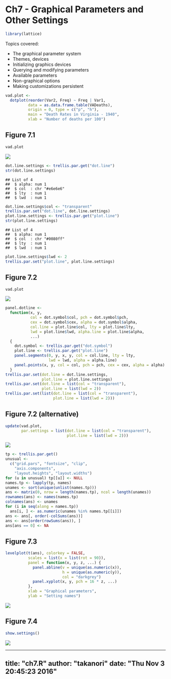 # Ch7 - Graphical Parameters and Other Settings


```r
library(lattice)
```

Topics covered:

- The graphical parameter system
- Themes, devices
- Initializing graphics devices
- Querying and modifying parameters
- Available parameters
- Non-graphical options
- Making customizations persistent


```r
vad.plot <- 
  dotplot(reorder(Var2, Freq) ~ Freq | Var1,
          data = as.data.frame.table(VADeaths), 
          origin = 0, type = c("p", "h"),
          main = "Death Rates in Virginia - 1940", 
          xlab = "Number of deaths per 100")
```

## Figure 7.1


```r
vad.plot
```

![](ch7_files/figure-html/unnamed-chunk-3-1.png)<!-- -->

```r
dot.line.settings <- trellis.par.get("dot.line")
str(dot.line.settings)
```

```
## List of 4
##  $ alpha: num 1
##  $ col  : chr "#e6e6e6"
##  $ lty  : num 1
##  $ lwd  : num 1
```

```r
dot.line.settings$col <- "transparent"
trellis.par.set("dot.line", dot.line.settings)
plot.line.settings <- trellis.par.get("plot.line")
str(plot.line.settings)
```

```
## List of 4
##  $ alpha: num 1
##  $ col  : chr "#0080ff"
##  $ lty  : num 1
##  $ lwd  : num 1
```

```r
plot.line.settings$lwd <- 2
trellis.par.set("plot.line", plot.line.settings)
```

## Figure 7.2


```r
vad.plot
```

![](ch7_files/figure-html/unnamed-chunk-4-1.png)<!-- -->

```r
panel.dotline <- 
  function(x, y, 
           col = dot.symbol$col, pch = dot.symbol$pch,
           cex = dot.symbol$cex, alpha = dot.symbol$alpha,
           col.line = plot.line$col, lty = plot.line$lty,
           lwd = plot.line$lwd, alpha.line = plot.line$alpha,
           ...)
  {
    dot.symbol <- trellis.par.get("dot.symbol")
    plot.line <- trellis.par.get("plot.line")
    panel.segments(0, y, x, y, col = col.line, lty = lty, 
                   lwd = lwd, alpha = alpha.line)
    panel.points(x, y, col = col, pch = pch, cex = cex, alpha = alpha)
  }
trellis.par.set(dot.line = dot.line.settings,
                plot.line = plot.line.settings)
trellis.par.set(dot.line = list(col = "transparent"),
                plot.line = list(lwd = 2))
trellis.par.set(list(dot.line = list(col = "transparent"),
                     plot.line = list(lwd = 2)))
```

## Figure 7.2 (alternative)


```r
update(vad.plot, 
       par.settings = list(dot.line = list(col = "transparent"),
                           plot.line = list(lwd = 2)))
```

![](ch7_files/figure-html/unnamed-chunk-5-1.png)<!-- -->

```r
tp <- trellis.par.get()
unusual <- 
  c("grid.pars", "fontsize", "clip", 
    "axis.components", 
    "layout.heights", "layout.widths")
for (u in unusual) tp[[u]] <- NULL
names.tp <- lapply(tp, names)
unames <- sort(unique(unlist(names.tp)))
ans <- matrix(0, nrow = length(names.tp), ncol = length(unames))
rownames(ans) <- names(names.tp)
colnames(ans) <- unames
for (i in seq(along = names.tp))
  ans[i, ] <- as.numeric(unames %in% names.tp[[i]])
ans <- ans[, order(-colSums(ans))]
ans <- ans[order(rowSums(ans)), ]
ans[ans == 0] <- NA
```

## Figure 7.3


```r
levelplot(t(ans), colorkey = FALSE, 
          scales = list(x = list(rot = 90)),
          panel = function(x, y, z, ...) {
            panel.abline(v = unique(as.numeric(x)), 
                         h = unique(as.numeric(y)), 
                         col = "darkgrey")
            panel.xyplot(x, y, pch = 16 * z, ...)
          },
          xlab = "Graphical parameters", 
          ylab = "Setting names")
```

![](ch7_files/figure-html/unnamed-chunk-6-1.png)<!-- -->

## Figure 7.4


```r
show.settings()
```

![](ch7_files/figure-html/unnamed-chunk-7-1.png)<!-- -->


---
title: "ch7.R"
author: "takanori"
date: "Thu Nov  3 20:45:23 2016"
---
